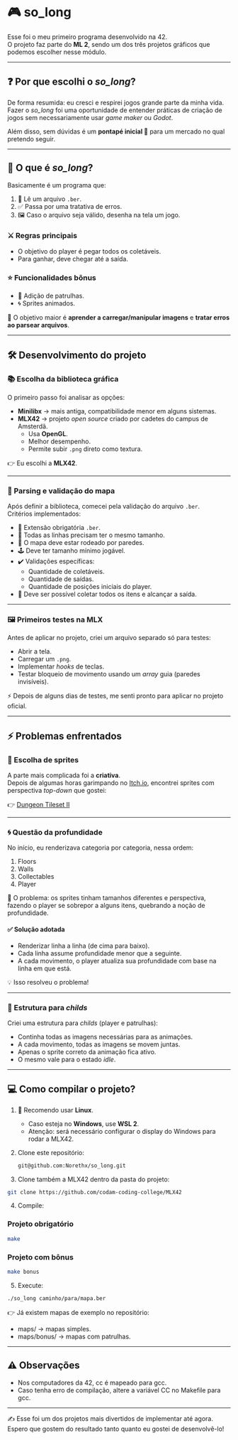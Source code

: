 # 🎮 so_long

Esse foi o meu primeiro programa desenvolvido na 42.  
O projeto faz parte do **ML 2**, sendo um dos três projetos gráficos que podemos escolher nesse módulo.

---

## ❓ Por que escolhi o *so_long*?

De forma resumida: eu cresci e respirei jogos grande parte da minha vida.  
Fazer o *so_long* foi uma oportunidade de entender práticas de criação de jogos sem necessariamente usar *game maker* ou *Godot*.  

Além disso, sem dúvidas é um **pontapé inicial 🚀** para um mercado no qual pretendo seguir.

---

## 🧩 O que é *so_long*?

Basicamente é um programa que:

1. 📂 Lê um arquivo `.ber`.  
2. ✅ Passa por uma tratativa de erros.  
3. 🖼️ Caso o arquivo seja válido, desenha na tela um jogo.  

### ⚔️ Regras principais

- O objetivo do player é pegar todos os coletáveis.  
- Para ganhar, deve chegar até a saída.  

### ⭐ Funcionalidades bônus

- 👾 Adição de patrulhas.  
- 🌀 Sprites animados.  

🎯 O objetivo maior é **aprender a carregar/manipular imagens** e **tratar erros ao parsear arquivos**.

---

## 🛠️ Desenvolvimento do projeto

### 📚 Escolha da biblioteca gráfica

O primeiro passo foi analisar as opções:  

- **Minilibx** → mais antiga, compatibilidade menor em alguns sistemas.  
- **MLX42** → projeto *open source* criado por cadetes do campus de Amsterdã.  
  - Usa **OpenGL**.  
  - Melhor desempenho.  
  - Permite subir `.png` direto como textura.  

👉 Eu escolhi a **MLX42**.

---

### 📝 Parsing e validação do mapa

Após definir a biblioteca, comecei pela validação do arquivo `.ber`.  
Critérios implementados:

- 📌 Extensão obrigatória `.ber`.  
- 📏 Todas as linhas precisam ter o mesmo tamanho.  
- 🧱 O mapa deve estar rodeado por paredes.  
- 🕹️ Deve ter tamanho mínimo jogável.  
- ✔️ Validações específicas:  
  - Quantidade de coletáveis.  
  - Quantidade de saídas.  
  - Quantidade de posições iniciais do player.  
- 🔗 Deve ser possível coletar todos os itens e alcançar a saída.

---

### 🖼️ Primeiros testes na MLX

Antes de aplicar no projeto, criei um arquivo separado só para testes:  

- Abrir a tela.  
- Carregar um `.png`.  
- Implementar *hooks* de teclas.  
- Testar bloqueio de movimento usando um *array* guia (paredes invisíveis).  

⚡ Depois de alguns dias de testes, me senti pronto para aplicar no projeto oficial.

---

## ⚡ Problemas enfrentados

### 🎨 Escolha de sprites

A parte mais complicada foi a **criativa**.  
Depois de algumas horas garimpando no [Itch.io](https://itch.io), encontrei sprites com perspectiva *top-down* que gostei:  

👉 [Dungeon Tileset II](https://0x72.itch.io/dungeontileset-ii)

---

### 🌀 Questão da profundidade

No início, eu renderizava categoria por categoria, nessa ordem:  

1. Floors  
2. Walls  
3. Collectables  
4. Player  

🚨 O problema: os sprites tinham tamanhos diferentes e perspectiva, fazendo o player se sobrepor a alguns itens, quebrando a noção de profundidade.

#### ✅ Solução adotada

- Renderizar linha a linha (de cima para baixo).  
- Cada linha assume profundidade menor que a seguinte.  
- A cada movimento, o player atualiza sua profundidade com base na linha em que está.  

💡 Isso resolveu o problema!

---

### 👥 Estrutura para *childs*

Criei uma estrutura para *childs* (player e patrulhas):  

- Continha todas as imagens necessárias para as animações.  
- A cada movimento, todas as imagens se movem juntas.  
- Apenas o sprite correto da animação fica ativo.  
- O mesmo vale para o estado *idle*.  

---

## 💻 Como compilar o projeto?

1. 🐧 Recomendo usar **Linux**.  
   - Caso esteja no **Windows**, use **WSL 2**.  
   - Atenção: será necessário configurar o display do Windows para rodar a MLX42.  

2. Clone este repositório:  
   ```bash
   git@github.com:Norethx/so_long.git
   ```

3. Clone também a MLX42 dentro da pasta do projeto:  
  ```bash
  git clone https://github.com/codam-coding-college/MLX42
  ```

4. Compile:
### Projeto obrigatório
  ```bash
  make
  ```
### Projeto com bônus
```bash
make bonus
```

5. Execute:
```bash
./so_long caminho/para/mapa.ber
```

👉 Já existem mapas de exemplo no repositório:
- maps/ → mapas simples.
- maps/bonus/ → mapas com patrulhas.

---

## ⚠️ Observações

- Nos computadores da 42, cc é mapeado para gcc.
- Caso tenha erro de compilação, altere a variável CC no Makefile para gcc.

---

✍️ Esse foi um dos projetos mais divertidos de implementar até agora. Espero que gostem do resultado tanto quanto eu gostei de desenvolvê-lo!
